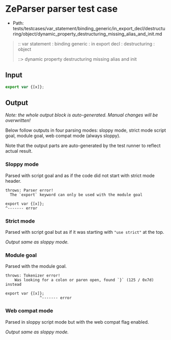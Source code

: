 # ZeParser parser test case

- Path: tests/testcases/var_statement/binding_generic/in_export_decl/destructuring/object/dynamic_property_destructuring_missing_alias_and_init.md

> :: var statement : binding generic : in export decl : destructuring : object
>
> ::> dynamic property destructuring missing alias and init

## Input


`````js
export var {[x]};
`````

## Output

_Note: the whole output block is auto-generated. Manual changes will be overwritten!_

Below follow outputs in four parsing modes: sloppy mode, strict mode script goal, module goal, web compat mode (always sloppy).

Note that the output parts are auto-generated by the test runner to reflect actual result.

### Sloppy mode

Parsed with script goal and as if the code did not start with strict mode header.

`````
throws: Parser error!
  The `export` keyword can only be used with the module goal

export var {[x]};
^------- error
`````

### Strict mode

Parsed with script goal but as if it was starting with `"use strict"` at the top.

_Output same as sloppy mode._

### Module goal

Parsed with the module goal.

`````
throws: Tokenizer error!
    Was looking for a colon or paren open, found `}` (125 / 0x7d) instead

export var {[x]};
               ^------- error
`````


### Web compat mode

Parsed in sloppy script mode but with the web compat flag enabled.

_Output same as sloppy mode._
